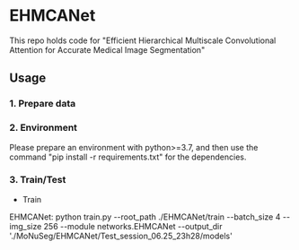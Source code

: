 # EHMCANet
This repo holds code for "Efficient Hierarchical Multiscale Convolutional Attention for Accurate Medical Image Segmentation"
## Usage
### 1. Prepare data
### 2. Environment
Please prepare an environment with python>=3.7, and then use the command "pip install -r requirements.txt" for the dependencies.
### 3. Train/Test
* Train
  

EHMCANet:
python train.py --root_path ./EHMCANet/train --batch_size 4 --img_size 256 --module networks.EHMCANet --output_dir './MoNuSeg/EHMCANet/Test_session_06.25_23h28/models'

